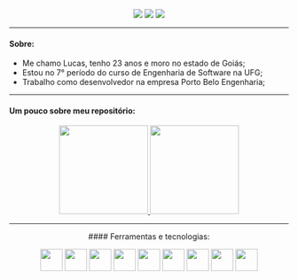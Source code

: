 

<div align="center">
<a href="https://instagram.com/lucas.olisouza" target="_blank"><img src="https://img.shields.io/badge/-Instagram-%23E4405F?style=for-the-badge&logo=instagram&logoColor=white" target="_blank"></a>
<a href = "mailto:lycasoliveira@gmail.com"><img src="https://img.shields.io/badge/Gmail-D14836?style=for-the-badge&logo=gmail&logoColor=white" target="_blank"></a>
<a href="https://www.linkedin.com/in/lucas-oliveira-de-souza-0318a5174" target="_blank"><img src="https://img.shields.io/badge/-LinkedIn-%230077B5?style=for-the-badge&logo=linkedin&logoColor=white" target="_blank"></a>   
</div>

---
#### Sobre:

* Me chamo Lucas, tenho 23 anos e moro no estado de Goiás;
* Estou no 7° período do curso de Engenharia de Software na UFG;
* Trabalho como desenvolvedor na empresa Porto Belo Engenharia;


---
 #### Um pouco sobre meu repositório:
 
 <div align="center">
  <a href="https://github.com/lucasoliveirasouza">
    <img height="160em" src="https://github-readme-stats.vercel.app/api?username=lucasoliveirasouza&show_icons=true&theme=algolia&include_all_commits=true&count_private=true"/>
    <img height="160em" src="https://github-readme-stats.vercel.app/api/top-langs/?username=lucasoliveirasouza&layout=compact&langs_count=7&theme=algolia&include_all_commits=true&count_private=true"/>
  </a>
</div>
 

 
 ---
<div align="center">
#### Ferramentas e tecnologias:

<img src="https://cdn.jsdelivr.net/gh/devicons/devicon/icons/flutter/flutter-original.svg" width="40" height="40"/>   <img src="https://cdn.jsdelivr.net/gh/devicons/devicon/icons/firebase/firebase-plain.svg" width="40" height="40"/>   <img src="https://cdn.jsdelivr.net/gh/devicons/devicon/icons/html5/html5-original.svg" width="40" height="40"/>   <img src="https://cdn.jsdelivr.net/gh/devicons/devicon/icons/css3/css3-original.svg" width="40" height="40"/>   <img src="https://cdn.jsdelivr.net/gh/devicons/devicon/icons/javascript/javascript-original.svg" width="40" height="40"/>   <img src="https://cdn.jsdelivr.net/gh/devicons/devicon/icons/java/java-original.svg" width="40" height="40"/>   <img src="https://cdn.jsdelivr.net/gh/devicons/devicon/icons/amazonwebservices/amazonwebservices-original.svg" width="40" height="40" />   <img src="https://cdn.jsdelivr.net/gh/devicons/devicon/icons/mysql/mysql-original.svg" width="40" height="40" />   <img src="https://cdn.jsdelivr.net/gh/devicons/devicon/icons/sqlite/sqlite-original.svg" width="40" height="40" />
 
</div>
          
          
          
          
          
          
          
